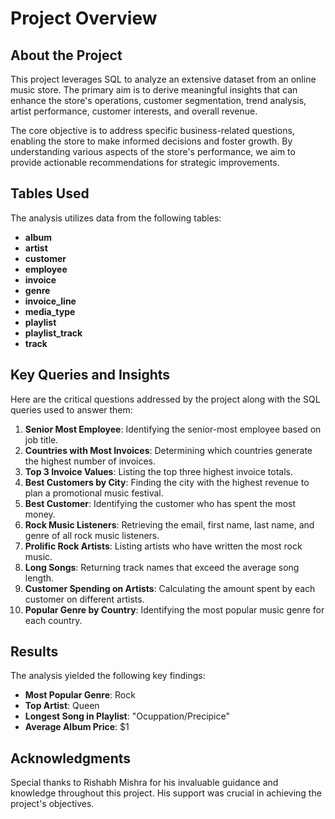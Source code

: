 # Project Overview

## About the Project

This project leverages SQL to analyze an extensive dataset from an online music store. The primary aim is to derive meaningful insights that can enhance the store's operations, customer segmentation, trend analysis, artist performance, customer interests, and overall revenue.

The core objective is to address specific business-related questions, enabling the store to make informed decisions and foster growth. By understanding various aspects of the store's performance, we aim to provide actionable recommendations for strategic improvements.

## Tables Used

The analysis utilizes data from the following tables:

- **album**
- **artist**
- **customer**
- **employee**
- **invoice**
- **genre**
- **invoice_line**
- **media_type**
- **playlist**
- **playlist_track**
- **track**

## Key Queries and Insights

Here are the critical questions addressed by the project along with the SQL queries used to answer them:

1. **Senior Most Employee**: Identifying the senior-most employee based on job title.
2. **Countries with Most Invoices**: Determining which countries generate the highest number of invoices.
3. **Top 3 Invoice Values**: Listing the top three highest invoice totals.
4. **Best Customers by City**: Finding the city with the highest revenue to plan a promotional music festival.
5. **Best Customer**: Identifying the customer who has spent the most money.
6. **Rock Music Listeners**: Retrieving the email, first name, last name, and genre of all rock music listeners.
7. **Prolific Rock Artists**: Listing artists who have written the most rock music.
8. **Long Songs**: Returning track names that exceed the average song length.
9. **Customer Spending on Artists**: Calculating the amount spent by each customer on different artists.
10. **Popular Genre by Country**: Identifying the most popular music genre for each country.


## Results

The analysis yielded the following key findings:

- **Most Popular Genre**: Rock
- **Top Artist**: Queen
- **Longest Song in Playlist**: "Ocuppation/Precipice"
- **Average Album Price**: $1

## Acknowledgments

Special thanks to Rishabh Mishra for his invaluable guidance and knowledge throughout this project. His support was crucial in achieving the project's objectives.
